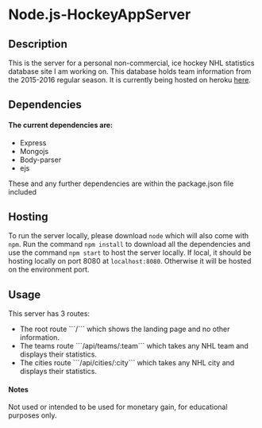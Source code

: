 # Node.js-HockeyAppServer

## Description

This is the server for a personal non-commercial, ice hockey NHL statistics database site I am working on. This database holds team information from the 2015-2016 regular season. It is currently being hosted on heroku <a href="http://brandonkarldb.herokuapp.com/" target="_blank">here</a>.

## Dependencies

#### The current dependencies are:
<ul>
  <li>Express</li>
  <li>Mongojs</li>
  <li>Body-parser</li>
  <li>ejs</li>
</ul> 

These and any further dependencies are within the package.json file included

## Hosting

To run the server locally, please download ```node``` which will also come with ```npm```. Run the command ```npm install``` to download all the dependencies and use the command ```npm start``` to host the server locally. If local, it should be hosting locally on port 8080 at ```localhost:8080```. Otherwise it will be hosted on the environment port. 

## Usage

This server has 3 routes:

<ul>
  <li>The root route ```/``` which shows the landing page and no other information.</li>
  <li>The teams route ```/api/teams/:team``` which takes any NHL team and displays their statistics.</li>
  <li>The cities route ```/api/cities/:city``` which takes any NHL city and displays their statistics.</li>
</ul> 

#### Notes

Not used or intended to be used for monetary gain, for educational purposes only.
